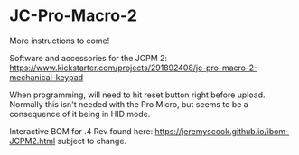 # JC-Pro-Macro-2

More instructions to come!

Software and accessories for the JCPM 2: https://www.kickstarter.com/projects/291892408/jc-pro-macro-2-mechanical-keypad

When programming, will need to hit reset button right before upload. Normally this isn't needed
with the Pro Micro, but seems to be a consequence of it being in HID mode.

Interactive BOM for .4 Rev found here: https://jeremyscook.github.io/ibom-JCPM2.html subject to change.
